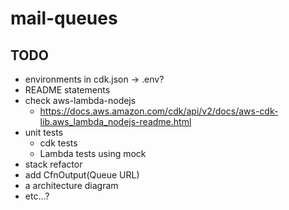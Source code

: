 # mail-queues

## TODO

- environments in cdk.json -> .env?
- README statements
- check aws-lambda-nodejs
  - https://docs.aws.amazon.com/cdk/api/v2/docs/aws-cdk-lib.aws_lambda_nodejs-readme.html
- unit tests
  - cdk tests
  - Lambda tests using mock
- stack refactor
- add CfnOutput(Queue URL)
- a architecture diagram
- etc...?
